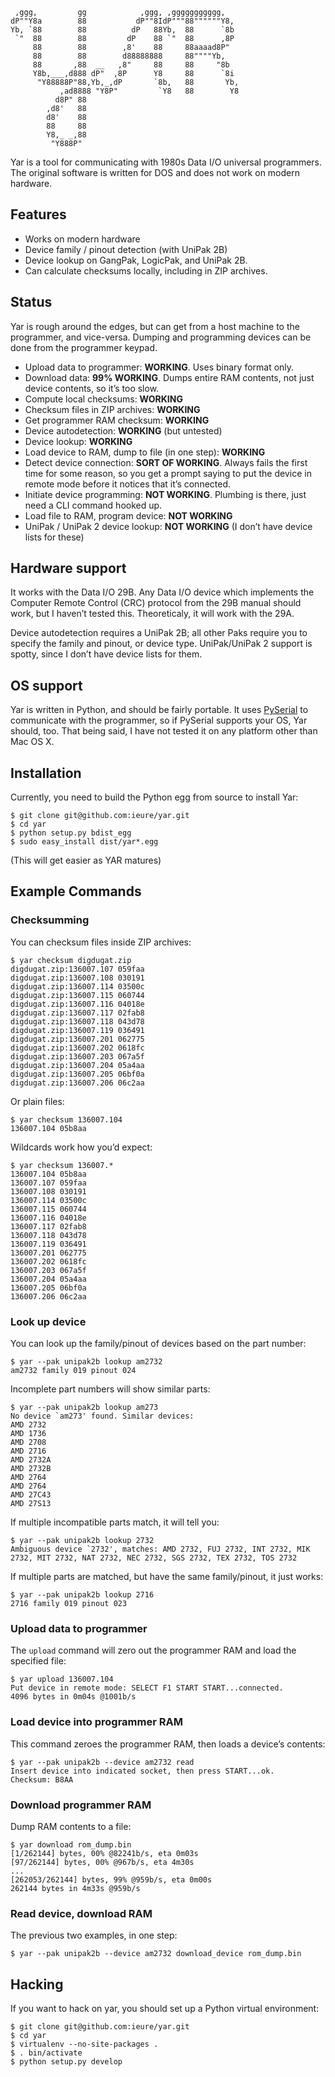 ```
 ,ggg,         gg            ,ggg, ,ggggggggggg,
dP""Y8a        88           dP""8IdP"""88""""""Y8,
Yb, `88        88          dP   88Yb,  88      `8b
 `"  88        88         dP    88 `"  88      ,8P
     88        88        ,8'    88     88aaaad8P"
     88        88        d88888888     88""""Yb,
     88       ,88  __   ,8"     88     88     "8b
     Y8b,___,d888 dP"  ,8P      Y8     88      `8i
      "Y88888P"88,Yb,_,dP       `8b,   88       Yb,
           ,ad8888 "Y8P"         `Y8   88        Y8
          d8P" 88
        ,d8'   88
        d8'    88
        88     88
        Y8,_ _,88
         "Y888P"
```

Yar is a tool for communicating with 1980s Data I/O universal
programmers. The original software is written for DOS and does not
work on modern hardware.


## Features

 - Works on modern hardware
 - Device family / pinout detection (with UniPak 2B)
 - Device lookup on GangPak, LogicPak, and UniPak 2B.
 - Can calculate checksums locally, including in ZIP archives.

## Status

Yar is rough around the edges, but can get from a host machine to the
programmer, and vice-versa. Dumping and programming devices can be
done from the programmer keypad.

 - Upload data to programmer: **WORKING**. Uses binary format only.
 - Download data: **99% WORKING**. Dumps entire RAM contents, not
   just device contents, so it’s too slow.
 - Compute local checksums: **WORKING**
 - Checksum files in ZIP archives: **WORKING**
 - Get programmer RAM checksum: **WORKING**
 - Device autodetection: **WORKING** (but untested)
 - Device lookup: **WORKING**
 - Load device to RAM, dump to file (in one step): **WORKING**
 - Detect device connection: **SORT OF WORKING**. Always fails the
   first time for some reason, so you get a prompt saying to put the
   device in remote mode before it notices that it’s connected.
 - Initiate device programming: **NOT WORKING**. Plumbing is there,
   just need a CLI command hooked up.
 - Load file to RAM, program device: **NOT WORKING**
 - UniPak / UniPak 2 device lookup: **NOT WORKING** (I don’t have
   device lists for these)

## Hardware support

It works with the Data I/O 29B. Any Data I/O device which implements
the Computer Remote Control (CRC) protocol from the 29B manual should
work, but I haven’t tested this. Theoreticaly, it will work with the
29A.

Device autodetection requires a UniPak 2B; all other Paks require you
to specify the family and pinout, or device type. UniPak/UniPak 2
support is spotty, since I don’t have device lists for them.

## OS support

Yar is written in Python, and should be fairly portable. It uses
[PySerial](http://pyserial.sourceforge.net/index.html) to communicate
with the programmer, so if PySerial supports your OS, Yar should,
too. That being said, I have not tested it on any platform other than
Mac OS X.

## Installation

Currently, you need to build the Python egg from source to install
Yar:

```
$ git clone git@github.com:ieure/yar.git
$ cd yar
$ python setup.py bdist_egg
$ sudo easy_install dist/yar*.egg
```

(This will get easier as YAR matures)

## Example Commands

### Checksumming

You can checksum files inside ZIP archives:

```
$ yar checksum digdugat.zip
digdugat.zip:136007.107 059faa
digdugat.zip:136007.108 030191
digdugat.zip:136007.114 03500c
digdugat.zip:136007.115 060744
digdugat.zip:136007.116 04018e
digdugat.zip:136007.117 02fab8
digdugat.zip:136007.118 043d78
digdugat.zip:136007.119 036491
digdugat.zip:136007.201 062775
digdugat.zip:136007.202 0618fc
digdugat.zip:136007.203 067a5f
digdugat.zip:136007.204 05a4aa
digdugat.zip:136007.205 06bf0a
digdugat.zip:136007.206 06c2aa
```

Or plain files:

```
$ yar checksum 136007.104
136007.104 05b8aa
```

Wildcards work how you’d expect:
```
$ yar checksum 136007.*
136007.104 05b8aa
136007.107 059faa
136007.108 030191
136007.114 03500c
136007.115 060744
136007.116 04018e
136007.117 02fab8
136007.118 043d78
136007.119 036491
136007.201 062775
136007.202 0618fc
136007.203 067a5f
136007.204 05a4aa
136007.205 06bf0a
136007.206 06c2aa
```

### Look up device

You can look up the family/pinout of devices based on the part number:

```
$ yar --pak unipak2b lookup am2732
am2732 family 019 pinout 024
```

Incomplete part numbers will show similar parts:

```
$ yar --pak unipak2b lookup am273
No device `am273' found. Similar devices:
AMD 2732
AMD 1736
AMD 2708
AMD 2716
AMD 2732A
AMD 2732B
AMD 2764
AMD 2764
AMD 27C43
AMD 27S13
```

If multiple incompatible parts match, it will tell you:
```
$ yar --pak unipak2b lookup 2732
Ambiguous device `2732', matches: AMD 2732, FUJ 2732, INT 2732, MIK 2732, MIT 2732, NAT 2732, NEC 2732, SGS 2732, TEX 2732, TOS 2732
```

If multiple parts are matched, but have the same family/pinout, it
just works:
```
$ yar --pak unipak2b lookup 2716
2716 family 019 pinout 023
```

### Upload data to programmer

The `upload` command will zero out the programmer RAM and load the
specified file:

```
$ yar upload 136007.104
Put device in remote mode: SELECT F1 START START...connected.
4096 bytes in 0m04s @1001b/s
```

### Load device into programmer RAM

This command zeroes the programmer RAM, then loads a device’s
contents:

```
$ yar --pak unipak2b --device am2732 read
Insert device into indicated socket, then press START...ok.
Checksum: B8AA
```

### Download programmer RAM

Dump RAM contents to a file:

```
$ yar download rom_dump.bin
[1/262144] bytes, 00% @82241b/s, eta 0m03s
[97/262144] bytes, 00% @967b/s, eta 4m30s
...
[262053/262144] bytes, 99% @959b/s, eta 0m00s
262144 bytes in 4m33s @959b/s
```

### Read device, download RAM

The previous two examples, in one step:

```
$ yar --pak unipak2b --device am2732 download_device rom_dump.bin
```

## Hacking

If you want to hack on yar, you should set up a Python virtual environment:

```
$ git clone git@github.com:ieure/yar.git
$ cd yar
$ virtualenv --no-site-packages .
$ . bin/activate
$ python setup.py develop
```

